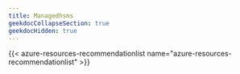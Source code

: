 ```yaml
---
title: Managedhsms
geekdocCollapseSection: true
geekdocHidden: true
---
```


{{< azure-resources-recommendationlist name="azure-resources-recommendationlist" >}}
